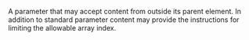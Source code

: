 A parameter that may accept content from outside its parent element. In addition to standard parameter content may provide the instructions for limiting the allowable array index.